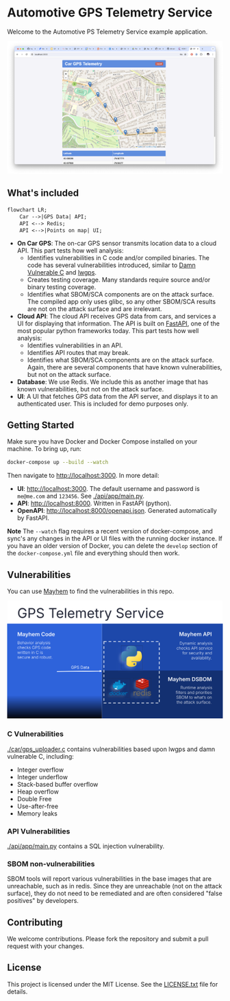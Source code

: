 # Automotive GPS Telemetry Service 

Welcome to the Automotive PS Telemetry Service example application.

![GPS Telemetry Image](./gps_telemetry_image.png)


## What's included

```mermaid
flowchart LR;
    Car -->|GPS Data| API;
    API <--> Redis;
    API <-->|Points on map| UI;
```

- **On Car GPS**: The on-car GPS sensor transmits location data to a cloud API.
  This part tests how well analysis:
    - Identifies vulnerabilities in C code and/or compiled binaries. The code has
      several vulnerabilities introduced, similar to [Damn Vulnerable
      C](https://github.com/hardik05/Damn_Vulnerable_C_Program) and
      [lwgps](https://github.com/MaJerle/lwgps).  
    - Creates testing coverage. Many standards require source and/or binary
      testing coverage. 
    - Identifies what SBOM/SCA components are on the attack surface. The
      compiled app only uses glibc, so any other SBOM/SCA results are not on
      the attack surface and are irrelevant. 
- **Cloud API**: The cloud API receives GPS data from cars, and services a UI
  for displaying that information. The API is built on
  [FastAPI](https://fastapi.tiangolo.com/), one of the most popular python
  frameworks today.  This part tests how well analysis: 
    - Identifies vulnerabilities in an API.
    - Identifies API routes that may break. 
    - Identifies what SBOM/SCA components are on the attack surface. Again,
      there are several components that have known vulnerabilities, but not on
      the attack surface. 
- **Database**: We use Redis. We include this as another image that has known
  vulnerabilities, but not on the attack surface. 
- **UI**: A UI that fetches GPS data from the API server, and displays it to an
  authenticated user. This is included for demo purposes only. 

## Getting Started

Make sure you have Docker and Docker Compose installed on your machine. To
bring up, run:
```sh
docker-compose up --build --watch
```

Then navigate to [http://localhost:3000](http://localhost:3000). In more detail: 

  - **UI**: [http://localhost:3000](http://localhost:3000). The default username and password is
    `me@me.com` and `123456`.  See [./api/app/main.py](./api/app/main.py).
  - **API**: [http://localhost:8000](http://localhost:8000). Written in FastAPI (python).
  - **OpenAPI**:
    [http://localhost:8000/openapi.json](http://localhost:8000/openapi.json).
    Generated automatically by FastAPI. 

**Note** The `--watch` flag requires a recent version of docker-compose, and sync's any
changes in the API or UI files with the running docker instance. If you have an
older version of Docker, you can delete the `develop` section of the
`docker-compose.yml` file and everything should then work. 


## Vulnerabilities

You can use [Mayhem](https://mayhem.security) to find the vulnerabilities in
this repo.  

![Mayhem Overview Image](./mayhem_overview.svg)

### C Vulnerabilities

[./car/gps_uploader.c](./car/gps_uploader.c) contains vulnerabilities based
upon lwgps and damn vulnerable C, including:
  * Integer overflow
  * Integer underflow
  * Stack-based buffer overflow
  * Heap overflow
  * Double Free
  * Use-after-free
  * Memory leaks

### API Vulnerabilities
[./api/app/main.py](./api/app/main.py) contains a SQL injection vulnerability.

### SBOM non-vulnerabilities
SBOM tools will report various vulnerabilities in the base images that are
unreachable, such as in redis. Since they are unreachable (not on the attack
surface), they do not need to be remediated and are often considered "false
positives" by developers. 


## Contributing

We welcome contributions. Please fork the repository and submit a pull request with your changes.

## License

This project is licensed under the MIT License. See the [LICENSE.txt](./LICENSE.txt) file for details.
